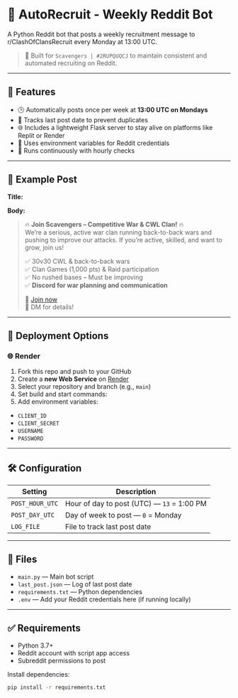 # 🤖 AutoRecruit - Weekly Reddit Bot

A Python Reddit bot that posts a weekly recruitment message to r/ClashOfClansRecruit every Monday at 13:00 UTC.

> 🔁 Built for `Scavengers | #2RUPQUQCJ` to maintain consistent and automated recruiting on Reddit.

---

## 📌 Features

- 🕒 Automatically posts once per week at **13:00 UTC on Mondays**
- 💾 Tracks last post date to prevent duplicates
- 🌐 Includes a lightweight Flask server to stay alive on platforms like Replit or Render
- 🔐 Uses environment variables for Reddit credentials
- 🔄 Runs continuously with hourly checks

---

## 📝 Example Post

**Title:**

**Body:**

> 🔥 **Join Scavengers – Competitive War & CWL Clan!** 🔥  
> We’re a serious, active war clan running back-to-back wars and pushing to improve our attacks. If you’re active, skilled, and want to grow, join us!  
>
> ✅ 30v30 CWL & back-to-back wars  
> ✅ Clan Games (1,000 pts) & Raid participation  
> ✅ No rushed bases – Must be improving  
> ✅ **Discord for war planning and communication**  
>
> 🔗 [Join now](https://link.clashofclans.com/en?action=OpenClanProfile&tag=2RUPQUQCJ)  
> 💬 DM for details!

---

## 🚀 Deployment Options

### 🌐 Render

1. Fork this repo and push to your GitHub
2. Create a **new Web Service** on [Render](https://render.com/)
3. Select your repository and branch (e.g., `main`)
4. Set build and start commands:
5. Add environment variables:
- `CLIENT_ID`
- `CLIENT_SECRET`
- `USERNAME`
- `PASSWORD`

---

## 🛠️ Configuration

| Setting        | Description                                   |
|----------------|-----------------------------------------------|
| `POST_HOUR_UTC`| Hour of day to post (UTC) — `13` = 1:00 PM    |
| `POST_DAY_UTC` | Day of week to post — `0` = Monday            |
| `LOG_FILE`     | File to track last post date                  |

---

## 📂 Files

- `main.py` — Main bot script  
- `last_post.json` — Log of last post date  
- `requirements.txt` — Python dependencies  
- `.env` — Add your Reddit credentials here (if running locally)  

---

## ✅ Requirements

- Python 3.7+
- Reddit account with script app access
- Subreddit permissions to post

Install dependencies:
```bash
pip install -r requirements.txt
